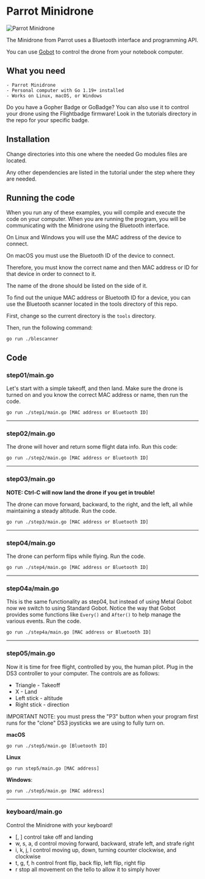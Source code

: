 # Parrot Minidrone

![Parrot Minidrone](https://upload.wikimedia.org/wikipedia/commons/thumb/6/66/Rolling_Spider.jpg/320px-Rolling_Spider.jpg)

The Minidrone from Parrot uses a Bluetooth interface and programming API.

You can use [Gobot](https://github.com/hybridgroup/gobot) to control the drone from your notebook computer.

## What you need

    - Parrot Minidrone
    - Personal computer with Go 1.19+ installed
    - Works on Linux, macOS, or Windows

Do you have a Gopher Badge or GoBadge? You can also use it to control your drone using the Flightbadge firmware! Look in the tutorials directory in the repo for your specific badge.

## Installation

Change directories into this one where the needed Go modules files are located. 

Any other dependencies are listed in the tutorial under the step where they are needed.

## Running the code
When you run any of these examples, you will compile and execute the code on your computer. When you are running the program, you will be communicating with the Minidrone using the Bluetooth interface.

On Linux and Windows you will use the MAC address of the device to connect.

On macOS you must use the Bluetooth ID of the device to connect.

Therefore, you must know the correct name and then MAC address or ID for that device in order to connect to it.

The name of the drone should be listed on the side of it.

To find out the unique MAC address or Bluetooth ID for a device, you can use the Bluetooth scanner located in the tools directory of this repo.

First, change so the current directory is the `tools` directory.

Then, run the following command:

```shell
go run ./blescanner
```

## Code

### step01/main.go

Let's start with a simple takeoff, and then land. Make sure the drone is turned on and you know the correct MAC address or name, then run the code.

```go run ./step1/main.go [MAC address or Bluetooth ID]```

<hr>

### step02/main.go

The drone will hover and return some flight data info. Run this code:

```go run ./step2/main.go [MAC address or Bluetooth ID]```

<hr>

### step03/main.go

**NOTE: Ctrl-C will now land the drone if you get in trouble!**

The drone can move forward, backward, to the right, and the left, all while maintaining a steady altitude. Run the code. 

```go run ./step3/main.go [MAC address or Bluetooth ID]```

<hr>

### step04/main.go

The drone can perform flips while flying. Run the code.

```go run ./step4/main.go [MAC address or Bluetooth ID]```

<hr>

### step04a/main.go

This is the same functionality as step04, but instead of using Metal Gobot now we switch to using Standard Gobot. Notice the way that Gobot provides some functions like `Every()` and `After()` to help manage the various events. Run the code.

```go run ./step4a/main.go [MAC address or Bluetooth ID]```

<hr>

### step05/main.go

Now it is time for free flight, controlled by you, the human pilot. Plug in the DS3 controller to your computer. The controls are as follows:

* Triangle    - Takeoff
* X           - Land
* Left stick  - altitude
* Right stick - direction


IMPORTANT NOTE: you must press the "P3" button when your program first runs for the "clone" DS3 joysticks we are using to fully turn on.

**macOS**

`go run ./step5/main.go [Bluetooth ID]`

**Linux**

`go run step5/main.go [MAC address]`

**Windows**:

`go run ./step5/main.go [MAC address]`

<hr>

### keyboard/main.go

Control the Minidrone with your keyboard!

- [, ] control take off and landing
- w, s, a, d control moving forward, backward, strafe left, and strafe right
- i, k, j, l control moving up, down, turning counter clockwise, and clockwise
- t, g, f, h control front flip, back flip, left flip, right flip
- r stop all movement on the tello to allow it to simply hover
